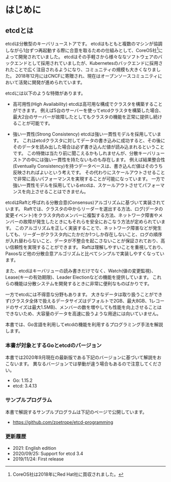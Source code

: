 # はじめに

## etcdとは

etcdは分散型のキーバリューストアです。
etcdはもともと複数のマシンが協調しながら1台ずつ再起動する際に合意を取るための仕組みとして、CoreOS社[^1]によって開発されていました。
etcdはその手軽さから様々ななソフトウェアのバックエンドとして採用されていましたが、Kubernetesのバックエンドに採用されたことで広く注目されるようになり、コミュニティの規模も大きくなりました。
2018年12月にはCNCFに寄贈され、現在はオープンソースコミュニティにおいて活発に開発が進められています。

[^1]: CoreOS社は2018年にRed Hat社に買収されました。

etcdには以下のような特徴があります。

* 高可用性(High Availability)
  etcdは高可用な構成でクラスタを構築することができます。
  例えば5台のサーバーを使ってetcdクラスタを構築した場合、最大2台のサーバーが故障したとしてもクラスタの機能を正常に提供し続けることが可能です。

* 強い一貫性(Strong Consistency)
  etcdは強い一貫性モデルを採用しています。
  これはetcdクラスタに対してデータの書き込みに成功すると、その後にそのデータを読み出した場合は必ず書き込んだ値が読み込まれるということです。
  この特徴は当たり前に聞こえるかもしれませんが、分散キーバリューストアの中には強い一貫性を持たないものも存在します。
  例えば結果整合性(Eventually Consistency)を持つデータベースは、書き込んだ値はそのうち反映されればよいという考えです。
  その代わりにスケールアウトさせることで非常に高いパフォーマンスを実現することが可能になっています。
  一方で強い一貫性モデルを採用しているetcdは、スケールアウトさせてパフォーマンスを向上させることはできません。

etcdはRaftと呼ばれる分散合意(Consensus)アルゴリズムに基づいて実装されています。
Raftでは、クラスタの中からリーダーを選出する方法、ログ(データの変更イベント)をクラスタ内のメンバーに複製する方法、ネットワーク障害やメンバーの故障が発生したときにもそれらを安全におこなう方法が定められています。
このアルゴリズムを正しく実装することで、ネットワーク障害などが発生しても、リーダーがクラスタ内にたかだか1つしか存在しないこと、ログの順序が入れ替わらないこと、データが不整合を起こさないことが保証されており、高い信頼性を実現することができます。
Raftは理解しやすいことを重視しており、Paxosなど他の分散合意アルゴリズムと比べてシンプルで実装しやすくなっています。

また、etcdはキーバリューの読み書きだけでなく、Watch(値の変更監視)、Lease(キーの有効期限)、Leader Electionなどの機能を提供しています。
これらの機能は分散システムを開発するときに非常に便利なものばかりです。

一方でetcdには不得意な分野もあります。
大きなデータは取り扱うことができず(クラスタ全体で扱えるデータサイズはデフォルトで2GB、最大8GB、1レコードのサイズは最大1.5MB)、メンバーの数を増やしても性能を向上させることはできないため、大容量のデータを高速に扱うような用途には向いていません。

本書では、Go言語を利用してetcdの機能を利用するプログラミング手法を解説します。

### 本書が対象とするGoとetcdのバージョン

本書では2020年9月現在の最新版である下記のバージョンに基づいて解説をおこないます。
異なるバージョンでは挙動が違う場合もあるので注意してください。

* Go: 1.15.2
* etcd: 3.4.13

### サンプルプログラム

本書で解説するサンプルプログラムは下記のページで公開しています。

* https://github.com/zoetrope/etcd-programming

### 更新履歴

* 2021: English edition
* 2020/09/25: Support for etcd 3.4
* 2019/11/24: First release
